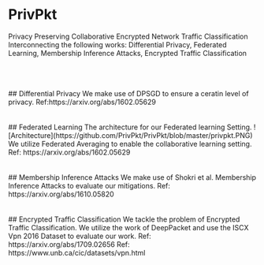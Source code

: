 # PrivPkt
Privacy Preserving Collaborative Encrypted Network Traffic Classification 
<br> 
Interconnecting the following works: Differential Privacy, Federated Learning, Membership Inference Attacks, Encrypted Traffic Classification

<br> 
<br> 
<br> 
## Differential Privacy
We make use of DPSGD to ensure a ceratin level of privacy.  
Ref:https://arxiv.org/abs/1602.05629

<br> 
<br> 
<br> 
## Federated Learning
The architecture for our Federated learning Setting. 
![Architecture](https://github.com/PrivPkt/PrivPkt/blob/master/privpkt.PNG)
We utilize Federated Averaging to enable the collaborative learning setting. 
Ref: https://arxiv.org/abs/1602.05629

<br> 
<br> 
<br> 
## Membership Inference Attacks 
We make use of Shokri et al. Membership Inference Attacks to evaluate our mitigations. 
Ref: https://arxiv.org/abs/1610.05820
<br> 
<br> 
<br> 
## Encrypted Traffic Classification
We tackle the problem of Encrypted Traffic Classification. 
We utilize the work of DeepPacket and use the ISCX Vpn 2016 Dataset to evaluate our work. 
Ref: https://arxiv.org/abs/1709.02656
Ref: https://www.unb.ca/cic/datasets/vpn.html

